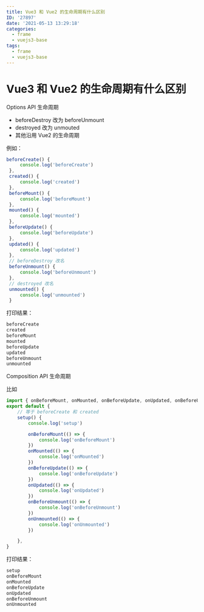 ```yaml
---
title: Vue3 和 Vue2 的生命周期有什么区别
ID: '27897'
date: '2021-05-13 13:29:18'
categories:
  - frame
  - vuejs3-base
tags:
  - frame
  - vuejs3-base
---
```


# Vue3 和 Vue2 的生命周期有什么区别

Options API 生命周期

- beforeDestroy 改为 beforeUnmount
- destroyed 改为 unmouted
- 其他沿用 Vue2 的生命周期

例如：

``` js
beforeCreate() {
     console.log('beforeCreate')
 },
 created() {
     console.log('created')
 },
 beforeMount() {
     console.log('beforeMount')
 },
 mounted() {
     console.log('mounted')
 },
 beforeUpdate() {
     console.log('beforeUpdate')
 },
 updated() {
     console.log('updated')
 },
 // beforeDestroy 改名
 beforeUnmount() {
     console.log('beforeUnmount')
 },
 // destroyed 改名
 unmounted() {
     console.log('unmounted')
 }
```
打印结果：

``` js 
beforeCreate
created
beforeMount
mounted
beforeUpdate
updated
beforeUnmount
unmounted
```

Composition API 生命周期

比如

``` js 
import { onBeforeMount, onMounted, onBeforeUpdate, onUpdated, onBeforeUnmount, onUnmounted } from 'vue'
export default {
    // 等于 beforeCreate 和 created
    setup() {
        console.log('setup')

        onBeforeMount(() => {
            console.log('onBeforeMount')
        })
        onMounted(() => {
            console.log('onMounted')
        })
        onBeforeUpdate(() => {
            console.log('onBeforeUpdate')
        })
        onUpdated(() => {
            console.log('onUpdated')
        })
        onBeforeUnmount(() => {
            console.log('onBeforeUnmount')
        })
        onUnmounted(() => {
            console.log('onUnmounted')
        })

    },
}
```

打印结果：

``` js 
setup
onBeforeMount
onMounted
onBeforeUpdate
onUpdated
onBeforeUnmount
onUnmounted
```
 
 
 
 
 
 
 
 
 
 
 
 
 
 
 
 
 
 
 
 
